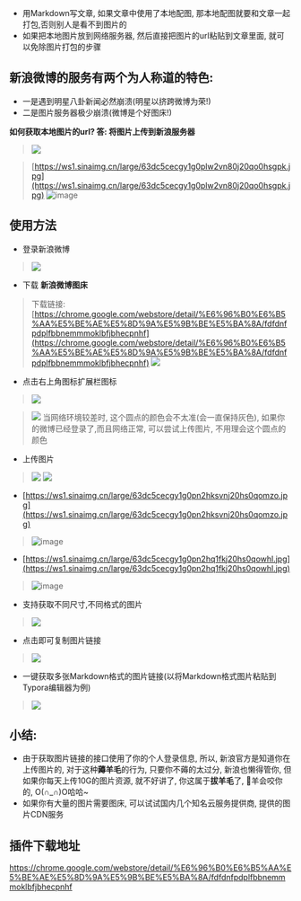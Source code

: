  - 用Markdown写文章, 如果文章中使用了本地配图, 那本地配图就要和文章一起打包,否则别人是看不到图片的
 - 如果把本地图片放到网络服务器, 然后直接把图片的url粘贴到文章里面, 就可以免除图片打包的步骤

## 新浪微博的服务有两个为人称道的特色: 
- 一是遇到明星八卦新闻必然崩溃(明星以挤跨微博为荣!)
- 二是图片服务器极少崩溃(微博是个好图床!)


**如何获取本地图片的url? 答: 将图片上传到新浪服务器**
> ![](https://upload-images.jianshu.io/upload_images/3203841-ecf76e0396a53b3b.gif?imageMogr2/auto-orient/strip)

> [https://ws1.sinaimg.cn/large/63dc5cecgy1g0plw2vn80j20qo0hsgpk.jpg](https://ws1.sinaimg.cn/large/63dc5cecgy1g0plw2vn80j20qo0hsgpk.jpg)
> ![image](http://upload-images.jianshu.io/upload_images/3203841-6da38e438487489b.jpg?imageMogr2/auto-orient/strip%7CimageView2/2/w/1240)


## 使用方法

- 登录新浪微博
> ![](https://upload-images.jianshu.io/upload_images/3203841-5e065f341219115d.png?imageMogr2/auto-orient/strip%7CimageView2/2/w/1240)


- 下载 **新浪微博图床**

> 下载链接:[https://chrome.google.com/webstore/detail/%E6%96%B0%E6%B5%AA%E5%BE%AE%E5%8D%9A%E5%9B%BE%E5%BA%8A/fdfdnfpdplfbbnemmmoklbfjbhecpnhf](https://chrome.google.com/webstore/detail/%E6%96%B0%E6%B5%AA%E5%BE%AE%E5%8D%9A%E5%9B%BE%E5%BA%8A/fdfdnfpdplfbbnemmmoklbfjbhecpnhf)
> ![](https://upload-images.jianshu.io/upload_images/3203841-7dde7a4bda17f7d4.png?imageMogr2/auto-orient/strip%7CimageView2/2/w/1240)

- 点击右上角图标扩展栏图标
> ![](https://upload-images.jianshu.io/upload_images/3203841-24de93128f775525.png?imageMogr2/auto-orient/strip%7CimageView2/2/w/1240)

> ![](https://upload-images.jianshu.io/upload_images/3203841-7cddc57b5d676ac9.png?imageMogr2/auto-orient/strip%7CimageView2/2/w/1240)
> 当网络环境较差时, 这个圆点的颜色会不太准(会一直保持灰色), 如果你的微博已经登录了,而且网络正常, 可以尝试上传图片, 不用理会这个圆点的颜色

- 上传图片
> ![](https://upload-images.jianshu.io/upload_images/3203841-19bcf95d7cc235f4.gif?imageMogr2/auto-orient/strip)
> ![](https://upload-images.jianshu.io/upload_images/3203841-0550c13691ea9c40.png?imageMogr2/auto-orient/strip%7CimageView2/2/w/1240)
- [https://ws1.sinaimg.cn/large/63dc5cecgy1g0pn2hksvnj20hs0qomzo.jpg](https://ws1.sinaimg.cn/large/63dc5cecgy1g0pn2hksvnj20hs0qomzo.jpg)

> ![image](http://upload-images.jianshu.io/upload_images/3203841-85fdcb9da19dec39.jpg?imageMogr2/auto-orient/strip%7CimageView2/2/w/1240)

- [https://ws1.sinaimg.cn/large/63dc5cecgy1g0pn2hq1fkj20hs0qowhl.jpg](https://ws1.sinaimg.cn/large/63dc5cecgy1g0pn2hq1fkj20hs0qowhl.jpg)

> ![image](http://upload-images.jianshu.io/upload_images/3203841-2ddf2f18eaa688d8.jpg?imageMogr2/auto-orient/strip%7CimageView2/2/w/1240)


- 支持获取不同尺寸,不同格式的图片
> ![](https://upload-images.jianshu.io/upload_images/3203841-a60eaf114d90d3ef.gif?imageMogr2/auto-orient/strip)
- 点击即可复制图片链接
> ![](https://upload-images.jianshu.io/upload_images/3203841-7503da38069e00e5.gif?imageMogr2/auto-orient/strip)

- 一键获取多张Markdown格式的图片链接(以将Markdown格式图片粘贴到Typora编辑器为例)
> ![](https://upload-images.jianshu.io/upload_images/3203841-d86c472423105b30.gif?imageMogr2/auto-orient/strip)



## 小结:
- 由于获取图片链接的接口使用了你的个人登录信息, 所以, 新浪官方是知道你在上传图片的,  对于这种**薅羊毛**的行为,  只要你不薅的太过分, 新浪也懒得管你, 但如果你每天上传10G的图片资源, 就不好讲了, 你这属于**拔羊毛**了, 🐑羊会咬你的, O(∩_∩)O哈哈~
-  如果你有大量的图片需要图床, 可以试试国内几个知名云服务提供商, 提供的图片CDN服务

## 插件下载地址

https://chrome.google.com/webstore/detail/%E6%96%B0%E6%B5%AA%E5%BE%AE%E5%8D%9A%E5%9B%BE%E5%BA%8A/fdfdnfpdplfbbnemmmoklbfjbhecpnhf

